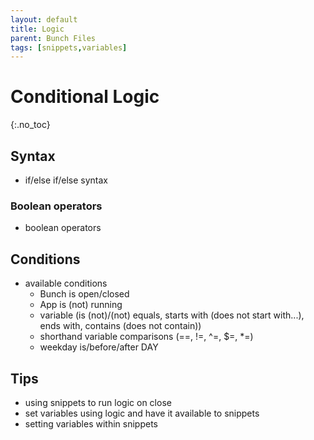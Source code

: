 ```yaml
---
layout: default
title: Logic
parent: Bunch Files
tags: [snippets,variables]
---
```

# Conditional Logic
{:.no_toc}

## Syntax

- if/else if/else syntax

### Boolean operators

- boolean operators

## Conditions

- available conditions
	+ Bunch is open/closed
	+ App is (not) running
	+ variable (is (not)/(not) equals, starts with (does not start with...), ends with, contains (does not contain))
	+ shorthand variable comparisons (==, !=, ^=, $=, *=)
	+ weekday is/before/after DAY

## Tips

- using snippets to run logic on close
- set variables using logic and have it available to snippets
- setting variables within snippets
